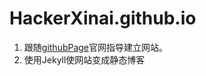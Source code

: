 # HackerXinai.github.io
1. 跟随[githubPage][githubPage]官网指导建立网站。
2. 使用Jekyll使网站变成静态博客




[githubPage]:https://pages.github.com
